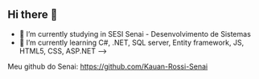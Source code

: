 ## Hi there 👋

- 🔭 I’m currently studying in SESI Senai - Desenvolvimento de Sistemas
- 🌱 I’m currently learning C#, .NET, SQL server, Entity framework, JS, HTML5, CSS, ASP.NET
-->

Meu github do Senai: https://github.com/Kauan-Rossi-Senai
